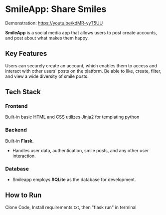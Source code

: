 # SmileApp: Share Smiles

Demonstration: https://youtu.be/kdMR-yyT5UU

**SmileApp** 
is a social media app that allows users to post create accounts, and post about what makes them happy. 

## Key Features
Users can securely create an account, which enables them to access and interact with other users' posts on the platform.
Be able to like, create, filter, and view a wide diversity of smile posts.

## Tech Stack
### Frontend
Built-in basic HTML and CSS utilizes Jinja2 for templating python 

### Backend

Built-in  **Flask**.
- Handles user data, authentication, smile posts, and any other user interaction.

### Database

- Smileapp employs **SQLite** as the database for development.

## How to Run
Clone Code, Install requirements.txt, then "flask run" in terminal 

